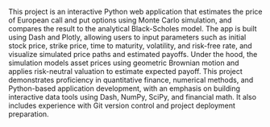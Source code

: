 This project is an interactive Python web application that estimates the price of European call and put options using Monte Carlo simulation, and compares the result to the analytical Black-Scholes model. The app is built using Dash and Plotly, allowing users to input parameters such as initial stock price, strike price, time to maturity, volatility, and risk-free rate, and visualize simulated price paths and estimated payoffs. Under the hood, the simulation models asset prices using geometric Brownian motion and applies risk-neutral valuation to estimate expected payoff. This project demonstrates proficiency in quantitative finance, numerical methods, and Python-based application development, with an emphasis on building interactive data tools using Dash, NumPy, SciPy, and financial math. It also includes experience with Git version control and project deployment preparation.
